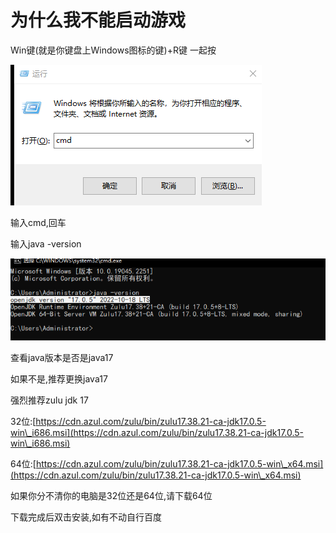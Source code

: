 # 为什么我不能启动游戏

Win键(就是你键盘上Windows图标的键)+R键 一起按

![](<.gitbook/assets/image (1).png>)

输入cmd,回车

输入java -version

![](<.gitbook/assets/image (6).png>)

查看java版本是否是java17

如果不是,推荐更换java17

强烈推荐zulu jdk 17

32位:[https://cdn.azul.com/zulu/bin/zulu17.38.21-ca-jdk17.0.5-win\_i686.msi](https://cdn.azul.com/zulu/bin/zulu17.38.21-ca-jdk17.0.5-win\_i686.msi)

64位:[https://cdn.azul.com/zulu/bin/zulu17.38.21-ca-jdk17.0.5-win\_x64.msi](https://cdn.azul.com/zulu/bin/zulu17.38.21-ca-jdk17.0.5-win\_x64.msi)

如果你分不清你的电脑是32位还是64位,请下载64位

下载完成后双击安装,如有不动自行百度

